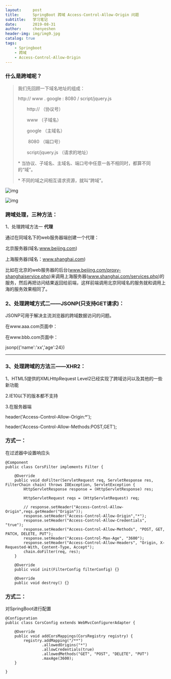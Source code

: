 ```yaml
---
layout:     post
title:      SpringBoot 跨域 Access-Control-Allow-Origin 问题
subtitle:   学习笔记
date:       2019-08-31
author:     chenyeshen
header-img: img/img9.jpg
catalog: true
tags:
    - Springboot
    - 跨域
    - Access-Control-Allow-Origin
---
```


### **什么是跨域呢？**

> 我们先回顾一下域名地址的组成：
>
> http:// www . google : 8080 / script/jquery.js
>
> 　　http:// （协议号）
>
> 　　www  （子域名）
>
> 　　google （主域名）
>
> 　　 8080 （端口号）
>
> 　　script/jquery.js （请求的地址）
>
> \* 当协议、子域名、主域名、端口号中任意一各不相同时，都算不同的“域”。
>
> \* 不同的域之间相互请求资源，就叫“跨域”。



![img](https://chenyeshen.oss-cn-shenzhen.aliyuncs.com/oneblog/article/20190830222012704.png)

![img](https://chenyeshen.oss-cn-shenzhen.aliyuncs.com/oneblog/article/20190830222135472.png)



### **跨域处理，三种方法：**

1、处理跨域方法一 **代理**

通过在同域名下的web服务器端创建一个代理： 

北京服务器(域名:www.beijing.com) 

上海服务器(域名：www.shanghai.com) 

比如在北京的web服务器的后台(www.beijing.com/proxy-shanghaiservice.php)来调用上海服务器(www.shanghai.com/services.php)的服务，然后再把访问结果返回给前端，这样前端调用北京同域名的服务就和调用上海的服务效果相同了。

### **2、处理跨域方式二——JSONP(只支持GET请求)：**

JSONP可用于解决主流浏览器的跨域数据访问的问题。 

在www.aaa.com页面中： 

<script> 

function jsonp(json){ 

alert(json["name"]); 

} 

</script> 

<script src="http;//www.bbb.com/jsonp.js"></script> 

在www.bbb.com页面中： 

jsonp({'name':'xx','age':24})

****

### **3、处理跨域的方法三——XHR2：**

1、HTML5提供的XMLHttpRequest Level2已经实现了跨域访问以及其他的一些新功能 

2.IE10以下的版本都不支持 

3.在服务器端 

header('Access-Control-Allow-Origin:*'); 

header('Access-Control-Allow-Methods:POST,GET'); 

### 方式一： 

在过滤器中设置响应头

```
@Component
public class CorsFilter implements Filter {

    @Override
    public void doFilter(ServletRequest req, ServletResponse res, FilterChain chain) throws IOException, ServletException {
        HttpServletResponse response = (HttpServletResponse) res;

        HttpServletRequest reqs = (HttpServletRequest) req;

        // response.setHeader("Access-Control-Allow-Origin",reqs.getHeader("Origin"));
        response.setHeader("Access-Control-Allow-Origin","*");
        response.setHeader("Access-Control-Allow-Credentials", "true");
        response.setHeader("Access-Control-Allow-Methods", "POST, GET, PATCH, DELETE, PUT");
        response.setHeader("Access-Control-Max-Age", "3600");
        response.setHeader("Access-Control-Allow-Headers", "Origin, X-Requested-With, Content-Type, Accept");
        chain.doFilter(req, res);
    }

    @Override
    public void init(FilterConfig filterConfig) {}

    @Override
    public void destroy() {}

```

### 方式二： 

对SpringBoot进行配置

```
@Configuration  
public class CorsConfig extends WebMvcConfigurerAdapter {  

    @Override  
    public void addCorsMappings(CorsRegistry registry) {  
        registry.addMapping("/**")  
                .allowedOrigins("*")  
                .allowCredentials(true)  
                .allowedMethods("GET", "POST", "DELETE", "PUT")  
                .maxAge(3600);  
    }  

}  
```